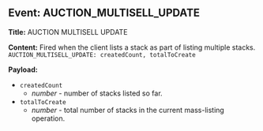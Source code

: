 ## Event: AUCTION_MULTISELL_UPDATE

**Title:** AUCTION MULTISELL UPDATE

**Content:**
Fired when the client lists a stack as part of listing multiple stacks.
`AUCTION_MULTISELL_UPDATE: createdCount, totalToCreate`

**Payload:**
- `createdCount`
  - *number* - number of stacks listed so far.
- `totalToCreate`
  - *number* - total number of stacks in the current mass-listing operation.